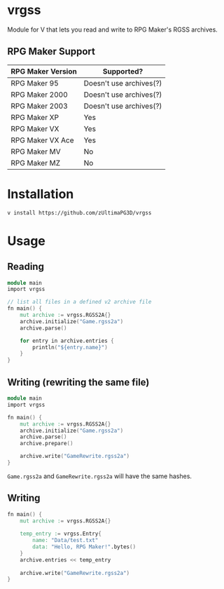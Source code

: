 # vrgss
Module for V that lets you read and write to RPG Maker's RGSS archives.

## RPG Maker Support
| RPG Maker Version  | Supported?              |
| ------------------ | ---------------------   |
| RPG Maker 95       | Doesn't use archives(?) |
| RPG Maker 2000     | Doesn't use archives(?) |
| RPG Maker 2003     | Doesn't use archives(?) |
| RPG Maker XP       | Yes                     |
| RPG Maker VX       | Yes                     |
| RPG Maker VX Ace   | Yes                     |
| RPG Maker MV       | No                      |
| RPG Maker MZ       | No                      |

# Installation
```sh
v install https://github.com/zUltimaPG3D/vrgss
```

# Usage
## Reading
```v
module main
import vrgss

// list all files in a defined v2 archive file
fn main() {
    mut archive := vrgss.RGSS2A{}
    archive.initialize("Game.rgss2a")
    archive.parse()

    for entry in archive.entries {
        println("${entry.name}")
    }
}
```

## Writing (rewriting the same file)
```v
module main
import vrgss

fn main() {
    mut archive := vrgss.RGSS2A{}
    archive.initialize("Game.rgss2a")
    archive.parse()
    archive.prepare()

    archive.write("GameRewrite.rgss2a")
}
```
`Game.rgss2a` and `GameRewrite.rgss2a` will have the same hashes.

## Writing
```v
fn main() {
    mut archive := vrgss.RGSS2A{}
    
    temp_entry := vrgss.Entry{
        name: "Data/test.txt"
        data: "Hello, RPG Maker!".bytes()
    }
    archive.entries << temp_entry
    
    archive.write("GameRewrite.rgss2a")
}
```